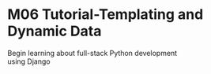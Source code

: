 # M06 Tutorial-Templating and Dynamic Data

Begin learning about full-stack Python development  
using Django  
